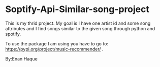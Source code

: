 # Soptify-Api-Similar-song-project
This is my thrid project.
My goal is I have one artist id and some song attributes and I find songs similar to the given song through python and spotify.

To use the package I am using you have to go to:  https://pypi.org/project/music-recommender/ .

By:Enan Haque
